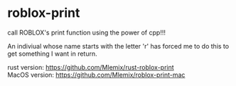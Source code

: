 # roblox-print
call ROBLOX's print function using the power of cpp!!!

An indiviual whose name starts with the letter 'r' has forced me to do this to get something I want in return.

rust version: https://github.com/Mlemix/rust-roblox-print<br/>
MacOS version: https://github.com/Mlemix/roblox-print-mac
